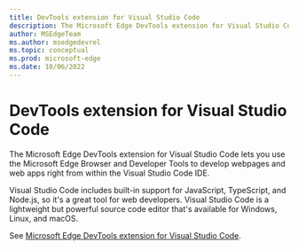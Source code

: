 ```yaml
---
title: DevTools extension for Visual Studio Code
description: The Microsoft Edge DevTools extension for Visual Studio Code lets you use the Microsoft Edge Browser and Developer Tools to develop webpages and web apps right from within the Visual Studio Code IDE.
author: MSEdgeTeam
ms.author: msedgedevrel
ms.topic: conceptual
ms.prod: microsoft-edge
ms.date: 10/06/2022
---
```

# DevTools extension for Visual Studio Code
<!-- this is an aux jump page, that appears in the IDE TOC bucket rather than in the DevTools extension bucket -->

The Microsoft Edge DevTools extension for Visual Studio Code lets you use the Microsoft Edge Browser and Developer Tools to develop webpages and web apps right from within the Visual Studio Code IDE.

Visual Studio Code includes built-in support for JavaScript, TypeScript, and Node.js, so it's a great tool for web developers.  Visual Studio Code is a lightweight but powerful source code editor that's available for Windows, Linux, and macOS.

See [Microsoft Edge DevTools extension for Visual Studio Code](../microsoft-edge-devtools-extension.md).
